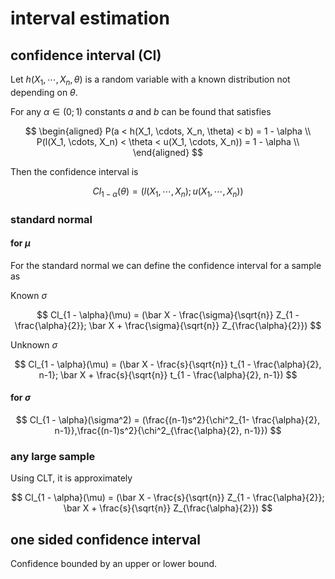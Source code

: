 # interval estimation

## confidence interval (CI)

Let $h(X_1, \cdots, X_n, \theta)$ is a random variable with a known distribution not depending on $\theta$.

For any $\alpha \in (0; 1)$ constants $a$ and $b$ can be found that satisfies

$$
\begin{aligned}
	P(a < h(X_1, \cdots, X_n, \theta) < b) = 1 - \alpha \\
	P(l(X_1, \cdots, X_n) < \theta < u(X_1, \cdots, X_n)) = 1 - \alpha \\
\end{aligned}
$$

Then the confidence interval is

$$
Cl_{1 - \alpha}(\theta) = (l(X_1, \cdots, X_n); u(X_1, \cdots, X_n))
$$

### standard normal

#### for $\mu$

For the standard normal we can define the confidence interval for a sample as

Known $\sigma$

$$
Cl_{1 - \alpha}(\mu) = (\bar X - \frac{\sigma}{\sqrt{n}} Z_{1 - \frac{\alpha}{2}}; \bar X + \frac{\sigma}{\sqrt{n}} Z_{\frac{\alpha}{2}})
$$

Unknown $\sigma$

$$
Cl_{1 - \alpha}(\mu) = (\bar X - \frac{s}{\sqrt{n}} t_{1 - \frac{\alpha}{2}, n-1}; \bar X + \frac{s}{\sqrt{n}} t_{1 - \frac{\alpha}{2}, n-1})
$$

#### for $\sigma$

$$
Cl_{1 - \alpha}(\sigma^2) = (\frac{(n-1)s^2}{\chi^2_{1- \frac{\alpha}{2}, n-1}},\frac{(n-1)s^2}{\chi^2_{\frac{\alpha}{2}, n-1}})
$$

### any large sample

Using CLT, it is approximately

$$
Cl_{1 - \alpha}(\mu) = (\bar X - \frac{s}{\sqrt{n}} Z_{1 - \frac{\alpha}{2}}; \bar X + \frac{s}{\sqrt{n}} Z_{\frac{\alpha}{2}})
$$

## one sided confidence interval

Confidence bounded by an upper or lower bound.

